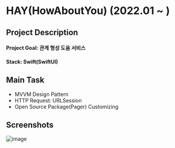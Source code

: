# HAY(HowAboutYou) (2022.01 ~ )

## Project Description
#### Project Goal: 관계 형성 도움 서비스
#### Stack: Swift(SwiftUI)

## Main Task
- MVVM Design Pattern
- HTTP Request: URLSession
- Open Source Package(Pager) Customizing

## Screenshots
![image](https://user-images.githubusercontent.com/64010987/170946397-350db20f-7de4-4b0b-b4f2-f72f1f3cbbfe.png)
